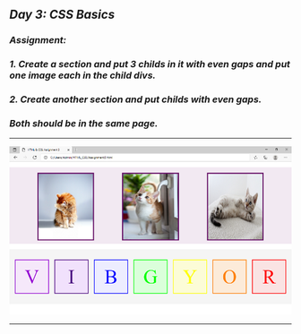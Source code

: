 ## _Day 3: CSS Basics_
### _Assignment:_ 
### _1. Create a section and put 3 childs in it with even gaps and put one image each in the child divs._
### _2. Create another section and put childs with even gaps._
### _Both should be in the same page._
---
![](Files/screenshot.png)

---
